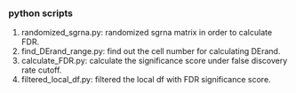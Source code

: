 ### python scripts
1. randomized_sgrna.py: randomized sgrna matrix in order to calculate FDR.
2. find_DErand_range.py: find out the cell number for calculating DErand.
3. calculate_FDR.py: calculate the significance score under false discovery rate cutoff.
4. filtered_local_df.py: filtered the local df with FDR significance score. 
